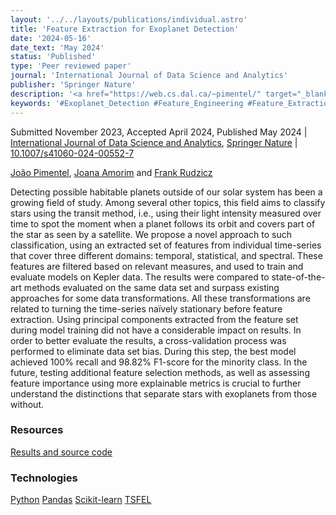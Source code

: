 ```yaml
---
layout: '../../layouts/publications/individual.astro'
title: 'Feature Extraction for Exoplanet Detection'
date: '2024-05-16'
date_text: 'May 2024'
status: 'Published'
type: 'Peer reviewed paper'
journal: 'International Journal of Data Science and Analytics'
publisher: 'Springer Nature'
description: '<a href="https://web.cs.dal.ca/~pimentel/" target="_blank">João Pimentel</a>, <a href="https://github.com/Joana-18">Joana Amorim</a> and <a href="https://web.cs.dal.ca/~rudzicz/" target="_blank">Frank Rudzicz</a> | Refereed journal | <a href="https://link.springer.com/journal/41060" target="_blank">International Journal of Data Science and Analytics</a>, <a href="https://www.springernature.com/gp" target="_blank">Springer Nature</a>'
keywords: '#Exoplanet_Detection #Feature_Engineering #Feature_Extraction #Machine_Learning'
---
```

Submitted November 2023, Accepted April 2024, Published May 2024 | [International Journal of Data Science and Analytics](https://link.springer.com/journal/41060), [Springer Nature](https://www.springernature.com/gp) | <i class="ai ai-doi"></i> [10.1007/s41060-024-00552-7](https://doi.org/10.1007/s41060-024-00552-7)

[João Pimentel](https://web.cs.dal.ca/~pimentel/), [Joana Amorim](https://github.com/Joana-18) and [Frank Rudzicz](https://web.cs.dal.ca/~rudzicz/)

Detecting possible habitable planets outside of our solar system has been a growing field of study. Among several other topics, this field aims to classify stars using the transit method, i.e., using their light intensity measured over time to spot the moment when a planet follows its orbit and covers part of the star as seen by a satellite. We propose a novel approach to such classification, using an extracted set of features from individual time-series that cover three different domains: temporal, statistical, and spectral. These features are filtered based on relevant measures, and used to train and evaluate models on Kepler data. The results were compared to state-of-the-art methods evaluated on the same data set and surpass existing approaches for some data transformations. All these transformations are related to turning the time-series naïvely stationary before feature extraction. Using principal components extracted from the feature set during model training did not have a considerable impact on results. In order to better evaluate the results, a cross-validation process was performed to eliminate data set bias. During this step, the best model achieved 100% recall and 98.82% F1-score for the minority class. In the future, testing additional feature selection methods, as well as assessing feature importance using more explainable metrics is crucial to further understand the distinctions that separate stars with exoplanets from those without.

<h3 class="section__subtitle">Resources</h3>

<span class="mdi mdi-github"/> [Results and source code](https://github.com/citoplasme/FeatureExtraction4ExoplanetDetection)

<h3 class="section__subtitle">Technologies</h3>

<span class="mdi mdi-language-python"/> [Python](https://www.python.org)
<span class="mdi mdi-language-python"/> [Pandas](https://pandas.pydata.org)
<span class="mdi mdi-language-python"/> [Scikit-learn](https://scikit-learn.org/stable/)
<span class="mdi mdi-language-python"/> [TSFEL](https://tsfel.readthedocs.io/en/latest/)
